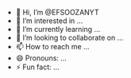 - 👋 Hi, I’m @EFSOOZANYT
- 👀 I’m interested in ...
- 🌱 I’m currently learning ...
- 💞️ I’m looking to collaborate on ...
- 📫 How to reach me ...
- 😄 Pronouns: ...
- ⚡ Fun fact: ...

<!---
EFSOOZANYT/EFSOOZANYT is a ✨ special ✨ repository because its `README.md` (this file) appears on your GitHub profile.
You can click the Preview link to take a look at your changes.
--->
